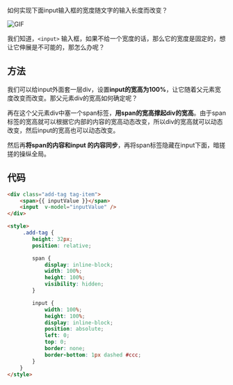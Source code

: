如何实现下面input输入框的宽度随文字的输入长度而改变？

![GIF](https://user-images.githubusercontent.com/23518990/70308909-3f2ed580-1847-11ea-8704-035c24956b33.gif)



我们知道，`<input>` 输入框，如果不给一个宽度的话，那么它的宽度是固定的，想让它伸展是不可能的，那怎么办呢？


## 方法

我们可以给input外面套一层div，设置**input的宽高为100%**，让它随着父元素宽度改变而改变。那父元素div的宽高如何确定呢？

再在这个父元素div中塞一个span标签，**用span的宽高撑起div的宽高**。由于span标签的宽高就可以根据它内部的内容的宽高动态改变，所以div的宽高就可以动态改变，然后input的宽高也可以动态改变。

然后再**将span的内容和input 的内容同步**，再将span标签隐藏在input下面，暗搓搓的操纵全局。



## 代码

```html
<div class="add-tag tag-item">
    <span>{{ inputValue }}</span>
    <input  v-model="inputValue" />
</div>

<style>
     .add-tag {
        height: 32px;
        position: relative;

        span {
            display: inline-block;
            width: 100%;
            height: 100%;
            visibility: hidden;
        }

        input {
            width: 100%;
            height: 100%;
            display: inline-block;
            position: absolute;
            left: 0;
            top: 0;
            border: none;
            border-bottom: 1px dashed #ccc;
        }
    }
</style>
```

